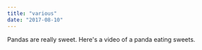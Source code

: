 ```yaml
---
title: "various"
date: "2017-08-10"
---
```

Pandas are really sweet.
Here's a video of a panda eating sweets.